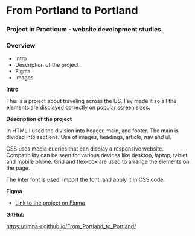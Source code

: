 # From Portland to Portland
### Project in Practicum - website development studies.

### Overview
* Intro
* Description of the project
* Figma
* Images

**Intro**

This is a project about traveling across the US. I'ev made it so all the elements are displayed correctly on popular screen sizes.

**Description of the project**

In HTML I used the division into header, main, and footer.
The main is divided into sections.
Use of images, headings, article, nav and ul.

CSS uses media queries that can display a responsive website.
Compatibility can be seen for various devices like desktop, laptop, tablet and mobile phone.
Grid and flex-box are used to arrange the elements on the page.

The Inter font is used. Import the font, and apply it in CSS code.

**Figma**

* [Link to the project on Figma](https://www.figma.com/file/AtbNbstbxWPcMqvF061V0R/Sprint-3%3A-From-Portland-to-Portland-%7C-desktop-%2B-mobile?node-id=0%3A1)

**GitHub**

https://timna-r.github.io/From_Portland_to_Portland/
